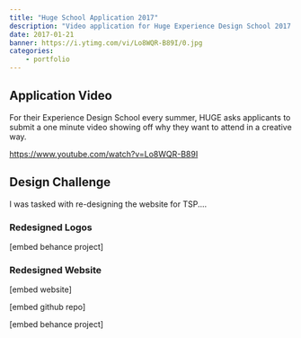 ```yaml
---
title: "Huge School Application 2017"
description: "Video application for Huge Experience Design School 2017."
date: 2017-01-21
banner: https://i.ytimg.com/vi/Lo8WQR-B89I/0.jpg
categories:
    - portfolio
---
```


## Application Video

For their Experience Design School every summer, HUGE asks applicants to submit a one minute video showing off why they want to attend in a creative way.

https://www.youtube.com/watch?v=Lo8WQR-B89I

## Design Challenge

I was tasked with re-designing the website for TSP....

### Redesigned Logos

[embed behance project]

### Redesigned Website

[embed website]

[embed github repo]

[embed behance project]
